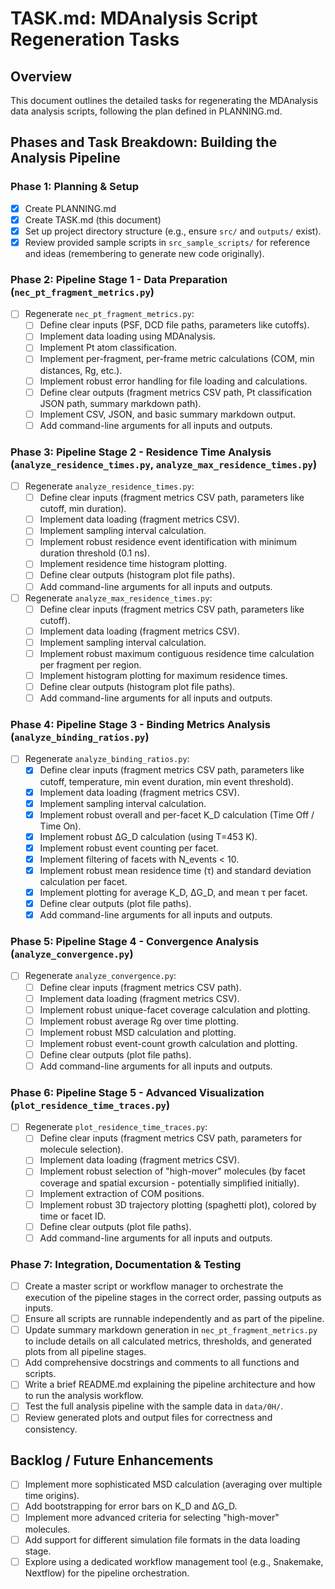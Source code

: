 # TASK.md: MDAnalysis Script Regeneration Tasks

## Overview

This document outlines the detailed tasks for regenerating the MDAnalysis data analysis scripts, following the plan defined in PLANNING.md.

## Phases and Task Breakdown: Building the Analysis Pipeline

### Phase 1: Planning & Setup

- [x] Create PLANNING.md
- [x] Create TASK.md (this document)
- [x] Set up project directory structure (e.g., ensure `src/` and `outputs/` exist).
- [x] Review provided sample scripts in `src_sample_scripts/` for reference and ideas (remembering to generate new code originally).

### Phase 2: Pipeline Stage 1 - Data Preparation (`nec_pt_fragment_metrics.py`)

- [ ] Regenerate `nec_pt_fragment_metrics.py`:
    - [ ] Define clear inputs (PSF, DCD file paths, parameters like cutoffs).
    - [ ] Implement data loading using MDAnalysis.
    - [ ] Implement Pt atom classification.
    - [ ] Implement per-fragment, per-frame metric calculations (COM, min distances, Rg, etc.).
    - [ ] Implement robust error handling for file loading and calculations.
    - [ ] Define clear outputs (fragment metrics CSV path, Pt classification JSON path, summary markdown path).
    - [ ] Implement CSV, JSON, and basic summary markdown output.
    - [ ] Add command-line arguments for all inputs and outputs.

### Phase 3: Pipeline Stage 2 - Residence Time Analysis (`analyze_residence_times.py`, `analyze_max_residence_times.py`)

- [ ] Regenerate `analyze_residence_times.py`:
    - [ ] Define clear inputs (fragment metrics CSV path, parameters like cutoff, min duration).
    - [ ] Implement data loading (fragment metrics CSV).
    - [ ] Implement sampling interval calculation.
    - [ ] Implement robust residence event identification with minimum duration threshold (0.1 ns).
    - [ ] Implement residence time histogram plotting.
    - [ ] Define clear outputs (histogram plot file paths).
    - [ ] Add command-line arguments for all inputs and outputs.
- [ ] Regenerate `analyze_max_residence_times.py`:
    - [ ] Define clear inputs (fragment metrics CSV path, parameters like cutoff).
    - [ ] Implement data loading (fragment metrics CSV).
    - [ ] Implement sampling interval calculation.
    - [ ] Implement robust maximum contiguous residence time calculation per fragment per region.
    - [ ] Implement histogram plotting for maximum residence times.
    - [ ] Define clear outputs (histogram plot file paths).
    - [ ] Add command-line arguments for all inputs and outputs.

### Phase 4: Pipeline Stage 3 - Binding Metrics Analysis (`analyze_binding_ratios.py`)

- [ ] Regenerate `analyze_binding_ratios.py`:
    - [x] Define clear inputs (fragment metrics CSV path, parameters like cutoff, temperature, min event duration, min event threshold).
    - [x] Implement data loading (fragment metrics CSV).
    - [x] Implement sampling interval calculation.
    - [x] Implement robust overall and per-facet K_D calculation (Time Off / Time On).
    - [x] Implement robust ΔG_D calculation (using T=453 K).
    - [x] Implement robust event counting per facet.
    - [x] Implement filtering of facets with N_events < 10.
    - [x] Implement robust mean residence time (τ) and standard deviation calculation per facet.
    - [x] Implement plotting for average K_D, ΔG_D, and mean τ per facet.
    - [x] Define clear outputs (plot file paths).
    - [x] Add command-line arguments for all inputs and outputs.

### Phase 5: Pipeline Stage 4 - Convergence Analysis (`analyze_convergence.py`)

- [ ] Regenerate `analyze_convergence.py`:
    - [ ] Define clear inputs (fragment metrics CSV path).
    - [ ] Implement data loading (fragment metrics CSV).
    - [ ] Implement robust unique-facet coverage calculation and plotting.
    - [ ] Implement robust average Rg over time plotting.
    - [ ] Implement robust MSD calculation and plotting.
    - [ ] Implement robust event-count growth calculation and plotting.
    - [ ] Define clear outputs (plot file paths).
    - [ ] Add command-line arguments for all inputs and outputs.

### Phase 6: Pipeline Stage 5 - Advanced Visualization (`plot_residence_time_traces.py`)

- [ ] Regenerate `plot_residence_time_traces.py`:
    - [ ] Define clear inputs (fragment metrics CSV path, parameters for molecule selection).
    - [ ] Implement data loading (fragment metrics CSV).
    - [ ] Implement robust selection of "high-mover" molecules (by facet coverage and spatial excursion - potentially simplified initially).
    - [ ] Implement extraction of COM positions.
    - [ ] Implement robust 3D trajectory plotting (spaghetti plot), colored by time or facet ID.
    - [ ] Define clear outputs (plot file paths).
    - [ ] Add command-line arguments for all inputs and outputs.

### Phase 7: Integration, Documentation & Testing

- [ ] Create a master script or workflow manager to orchestrate the execution of the pipeline stages in the correct order, passing outputs as inputs.
- [ ] Ensure all scripts are runnable independently and as part of the pipeline.
- [ ] Update summary markdown generation in `nec_pt_fragment_metrics.py` to include details on all calculated metrics, thresholds, and generated plots from all pipeline stages.
- [ ] Add comprehensive docstrings and comments to all functions and scripts.
- [ ] Write a brief README.md explaining the pipeline architecture and how to run the analysis workflow.
- [ ] Test the full analysis pipeline with the sample data in `data/0H/`.
- [ ] Review generated plots and output files for correctness and consistency.

## Backlog / Future Enhancements

- [ ] Implement more sophisticated MSD calculation (averaging over multiple time origins).
- [ ] Add bootstrapping for error bars on K_D and ΔG_D.
- [ ] Implement more advanced criteria for selecting "high-mover" molecules.
- [ ] Add support for different simulation file formats in the data loading stage.
- [ ] Explore using a dedicated workflow management tool (e.g., Snakemake, Nextflow) for the pipeline orchestration.